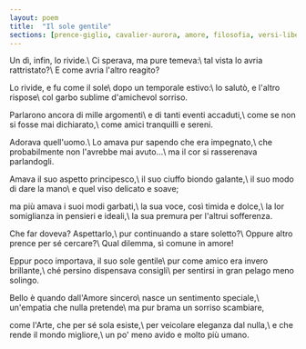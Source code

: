 ```yaml
---
layout: poem
title:  "Il sole gentile"
sections: [prence-giglio, cavalier-aurora, amore, filosofia, versi-liberi, poesie, italiano]
---
```


Un dì, infin, lo rivide.\\
Ci sperava, ma pure temeva:\\
tal vista lo avria rattristato?\\
E come avria l'altro reagito?

Lo rivide, e fu come il sole\\
dopo un temporale estivo:\\
lo salutò, e l'altro rispose\\
col garbo sublime d'amichevol sorriso.

Parlarono ancora di mille argomenti\\
e di tanti eventi accaduti,\\
come se non si fosse mai dichiarato,\\
come amici tranquilli e sereni.

Adorava quell'uomo.\\
Lo amava pur sapendo che era impegnato,\\
che probabilmente non l'avrebbe mai avuto...\\
ma il cor si rasserenava parlandogli.

Amava il suo aspetto principesco,\\
il suo ciuffo biondo galante,\\
il suo modo di dare la mano\\
e quel viso delicato e soave;

ma più amava i suoi modi garbati,\\
la sua voce, così timida e dolce,\\
la lor somiglianza in pensieri e ideali,\\
la sua premura per l'altrui sofferenza.

Che far doveva? Aspettarlo,\\
pur continuando a stare soletto?\\
Oppure altro prence per sé cercare?\\
Qual dilemma, sì comune in amore!

Eppur poco importava, il suo sole gentile\\
pur come amico era invero brillante,\\
ché persino dispensava consigli\\
per sentirsi in gran pelago meno solingo.

Bello è quando dall'Amore sincero\\
nasce un sentimento speciale,\\
un'empatia che nulla pretende\\
ma pur brama un sorriso scambiare,

come l'Arte, che per sé sola esiste,\\
per veicolare eleganza dal nulla,\\
e che rende il mondo migliore,\\
un po' meno avido e molto più umano.
